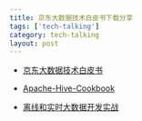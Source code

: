 ```yaml
---
title: 京东大数据技术白皮书下载分享
tags: ['tech-talking']
category: tech-talking
layout: post
---
```


- [京东大数据技术白皮书](https://pan.baidu.com/s/1JRNOm40zm2kMXxCZ9Bf0UA)

- [Apache-Hive-Cookbook](https://pan.baidu.com/s/1qWQbSuCGWZFZTXoIRWXW7w)

- [离线和实时大数据开发实战](https://pan.baidu.com/s/1yv17yISHwMgMgE-haICzjA)
